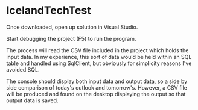 # IcelandTechTest

Once downloaded, open up solution in Visual Studio.

Start debugging the project (F5) to run the program.

The process will read the CSV file included in the project which holds the input data. In my experience, this sort of data would be held
within an SQL table and handled using SqlClient, but obviously for simplicity reasons I've avoided SQL.

The console should display both input data and output data, so a side by side comparison of today's outlook and tomorrow's. However,
a CSV file will be produced and found on the desktop displaying the output so that output data is saved.
